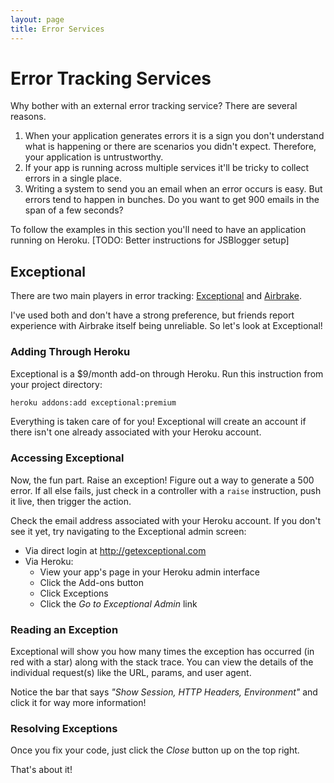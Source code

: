 ```yaml
---
layout: page
title: Error Services
---
```


# Error Tracking Services

Why bother with an external error tracking service? There are several reasons.

1. When your application generates errors it is a sign you don't understand what is happening or there are scenarios you didn't expect. Therefore, your application is untrustworthy.
2. If your app is running across multiple services it'll be tricky to collect errors in a single place.
3. Writing a system to send you an email when an error occurs is easy. But errors tend to happen in bunches. Do you want to get 900 emails in the span of a few seconds?

<div class="note">
  To follow the examples in this section you'll need to have an application running on Heroku.
  [TODO: Better instructions for JSBlogger setup]
</div>

## Exceptional

There are two main players in error tracking: [Exceptional](http://www.getexceptional.com/) and [Airbrake](http://airbrakeapp.com/). 

<div class="opinion">
I've used both and don't have a strong preference, but friends report experience with Airbrake itself being unreliable. So let's look at Exceptional!
</div>

### Adding Through Heroku

Exceptional is a $9/month add-on through Heroku. Run this instruction from your project directory:

```bash
heroku addons:add exceptional:premium
```

Everything is taken care of for you! Exceptional will create an account if there isn't one already associated with your Heroku account.

### Accessing Exceptional

Now, the fun part. Raise an exception! Figure out a way to generate a 500 error. If all else fails, just check in a controller with a `raise` instruction, push it live, then trigger the action.

Check the email address associated with your Heroku account. If you don't see it yet, try navigating to the Exceptional admin screen:

* Via direct login at http://getexceptional.com
* Via Heroku:
  * View your app's page in your Heroku admin interface
  * Click the Add-ons button
  * Click Exceptions
  * Click the *Go to Exceptional Admin* link
  
### Reading an Exception

Exceptional will show you how many times the exception has occurred (in red with a star) along with the stack trace. You can view the details of the individual request(s) like the URL, params, and user agent.

Notice the bar that says *"Show Session, HTTP Headers, Environment"* and click it for way more information!

### Resolving Exceptions

Once you fix your code, just click the *Close* button up on the top right.

That's about it!